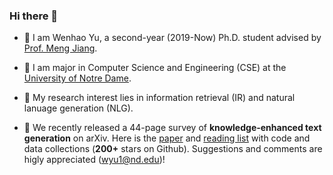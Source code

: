 ### Hi there 👋

- 🔭 I am Wenhao Yu, a second-year (2019-Now) Ph.D. student advised by [Prof. Meng Jiang](http://www.meng-jiang.com/).
- 🌱 I am major in Computer Science and Engineering (CSE) at the [University of Notre Dame](https://www.nd.edu/). 
- 🤔 My research interest lies in information retrieval (IR) and natural lanuage generation (NLG).

- 👯 We recently released a 44-page survey of **knowledge-enhanced text generation** on arXiv. Here is the [paper](https://arxiv.org/abs/2010.04389) and [reading list](https://github.com/wyu97/KENLG-Reading) with code and data collections (**200+** stars on Github). Suggestions and comments are higly appreciated (wyu1@nd.edu)!

<!-- [![Wenhao's github stats](https://github-readme-stats.vercel.app/api?username=wyu97)](https://github.com/wyu97/wyu97) -->
